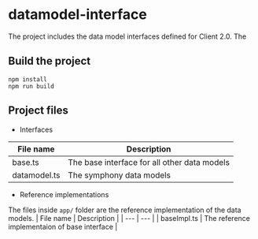 # datamodel-interface

The project includes the data model interfaces defined for Client 2.0. The 

## Build the project

```
npm install
npm run build
```

## Project files

- Interfaces

| File name | Description |
| --- | --- |
| base.ts | The base interface for all other data models |
| datamodel.ts | The symphony data models |

- Reference implementations

The files inside `app/` folder are the reference implementation of the data models.
| File name | Description |
| --- | --- |
| baseImpl.ts | The reference implementaion of base interface |
